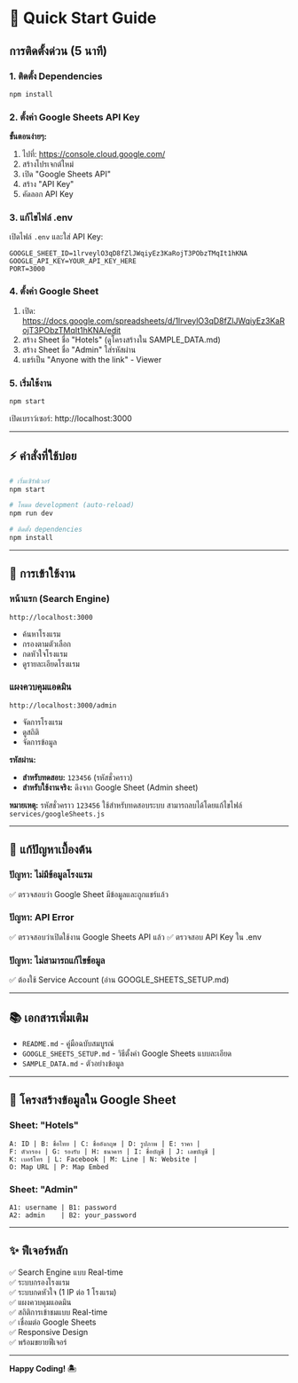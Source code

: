 # 🚀 Quick Start Guide

## การติดตั้งด่วน (5 นาที)

### 1. ติดตั้ง Dependencies
```bash
npm install
```

### 2. ตั้งค่า Google Sheets API Key

**ขั้นตอนง่ายๆ:**

1. ไปที่: https://console.cloud.google.com/
2. สร้างโปรเจกต์ใหม่
3. เปิด "Google Sheets API"
4. สร้าง "API Key"
5. คัดลอก API Key

### 3. แก้ไขไฟล์ .env

เปิดไฟล์ `.env` และใส่ API Key:

```env
GOOGLE_SHEET_ID=1lrveylO3qD8fZlJWqiyEz3KaRojT3PObzTMqIt1hKNA
GOOGLE_API_KEY=YOUR_API_KEY_HERE
PORT=3000
```

### 4. ตั้งค่า Google Sheet

1. เปิด: https://docs.google.com/spreadsheets/d/1lrveylO3qD8fZlJWqiyEz3KaRojT3PObzTMqIt1hKNA/edit
2. สร้าง Sheet ชื่อ "Hotels" (ดูโครงสร้างใน SAMPLE_DATA.md)
3. สร้าง Sheet ชื่อ "Admin" ใส่รหัสผ่าน
4. แชร์เป็น "Anyone with the link" - Viewer

### 5. เริ่มใช้งาน

```bash
npm start
```

เปิดเบราว์เซอร์: http://localhost:3000

---

## ⚡ คำสั่งที่ใช้บ่อย

```bash
# เริ่มเซิร์ฟเวอร์
npm start

# โหมด development (auto-reload)
npm run dev

# ติดตั้ง dependencies
npm install
```

---

## 📱 การเข้าใช้งาน

### หน้าแรก (Search Engine)
```
http://localhost:3000
```
- ค้นหาโรงแรม
- กรองตามตัวเลือก
- กดหัวใจโรงแรม
- ดูรายละเอียดโรงแรม

### แผงควบคุมแอดมิน
```
http://localhost:3000/admin
```
- จัดการโรงแรม
- ดูสถิติ
- จัดการข้อมูล

**รหัสผ่าน:**
- **สำหรับทดสอบ:** `123456` (รหัสชั่วคราว)
- **สำหรับใช้งานจริง:** ดึงจาก Google Sheet (Admin sheet)

**หมายเหตุ:** รหัสชั่วคราว `123456` ใช้สำหรับทดสอบระบบ สามารถลบได้โดยแก้ไขไฟล์ `services/googleSheets.js`

---

## 🔧 แก้ปัญหาเบื้องต้น

### ปัญหา: ไม่มีข้อมูลโรงแรม
✅ ตรวจสอบว่า Google Sheet มีข้อมูลและถูกแชร์แล้ว

### ปัญหา: API Error
✅ ตรวจสอบว่าเปิดใช้งาน Google Sheets API แล้ว
✅ ตรวจสอบ API Key ใน .env

### ปัญหา: ไม่สามารถแก้ไขข้อมูล
✅ ต้องใช้ Service Account (อ่าน GOOGLE_SHEETS_SETUP.md)

---

## 📚 เอกสารเพิ่มเติม

- `README.md` - คู่มือฉบับสมบูรณ์
- `GOOGLE_SHEETS_SETUP.md` - วิธีตั้งค่า Google Sheets แบบละเอียด
- `SAMPLE_DATA.md` - ตัวอย่างข้อมูล

---

## 🎯 โครงสร้างข้อมูลใน Google Sheet

### Sheet: "Hotels"
```
A: ID | B: ชื่อไทย | C: ชื่ออังกฤษ | D: รูปภาพ | E: ราคา | 
F: ตัวกรอง | G: รองรับ | H: ธนาคาร | I: ชื่อบัญชี | J: เลขบัญชี |
K: เบอร์โทร | L: Facebook | M: Line | N: Website | 
O: Map URL | P: Map Embed
```

### Sheet: "Admin"
```
A1: username | B1: password
A2: admin    | B2: your_password
```

---

## ✨ ฟีเจอร์หลัก

✅ Search Engine แบบ Real-time  
✅ ระบบกรองโรงแรม  
✅ ระบบกดหัวใจ (1 IP ต่อ 1 โรงแรม)  
✅ แผงควบคุมแอดมิน  
✅ สถิติการเข้าชมแบบ Real-time  
✅ เชื่อมต่อ Google Sheets  
✅ Responsive Design  
✅ พร้อมขยายฟีเจอร์

---

**Happy Coding! 🏝️**
